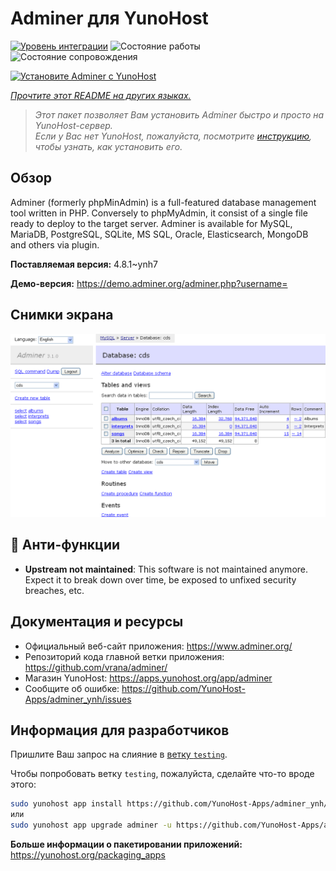 <!--
Важно: этот README был автоматически сгенерирован <https://github.com/YunoHost/apps/tree/master/tools/readme_generator>
Он НЕ ДОЛЖЕН редактироваться вручную.
-->

# Adminer для YunoHost

[![Уровень интеграции](https://apps.yunohost.org/badge/integration/adminer)](https://ci-apps.yunohost.org/ci/apps/adminer/)
![Состояние работы](https://apps.yunohost.org/badge/state/adminer)
![Состояние сопровождения](https://apps.yunohost.org/badge/maintained/adminer)

[![Установите Adminer с YunoHost](https://install-app.yunohost.org/install-with-yunohost.svg)](https://install-app.yunohost.org/?app=adminer)

*[Прочтите этот README на других языках.](./ALL_README.md)*

> *Этот пакет позволяет Вам установить Adminer быстро и просто на YunoHost-сервер.*  
> *Если у Вас нет YunoHost, пожалуйста, посмотрите [инструкцию](https://yunohost.org/install), чтобы узнать, как установить его.*

## Обзор

Adminer (formerly phpMinAdmin) is a full-featured database management tool written in PHP. Conversely to phpMyAdmin, it consist of a single file ready to deploy to the target server. Adminer is available for MySQL, MariaDB, PostgreSQL, SQLite, MS SQL, Oracle, Elasticsearch, MongoDB and others via plugin.

**Поставляемая версия:** 4.8.1~ynh7

**Демо-версия:** <https://demo.adminer.org/adminer.php?username=>

## Снимки экрана

![Снимок экрана Adminer](./doc/screenshots/screenshot.png)

## :red_circle: Анти-функции

- **Upstream not maintained**: This software is not maintained anymore. Expect it to break down over time, be exposed to unfixed security breaches, etc.

## Документация и ресурсы

- Официальный веб-сайт приложения: <https://www.adminer.org/>
- Репозиторий кода главной ветки приложения: <https://github.com/vrana/adminer/>
- Магазин YunoHost: <https://apps.yunohost.org/app/adminer>
- Сообщите об ошибке: <https://github.com/YunoHost-Apps/adminer_ynh/issues>

## Информация для разработчиков

Пришлите Ваш запрос на слияние в [ветку `testing`](https://github.com/YunoHost-Apps/adminer_ynh/tree/testing).

Чтобы попробовать ветку `testing`, пожалуйста, сделайте что-то вроде этого:

```bash
sudo yunohost app install https://github.com/YunoHost-Apps/adminer_ynh/tree/testing --debug
или
sudo yunohost app upgrade adminer -u https://github.com/YunoHost-Apps/adminer_ynh/tree/testing --debug
```

**Больше информации о пакетировании приложений:** <https://yunohost.org/packaging_apps>
